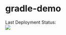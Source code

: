 # gradle-demo

Last Deployment Status:<br>
<img src="https://github.com/GulshirinBerdiyeva/
gradle-demo/workflows/GRADLE-DEMO/badge.svg?branch=main"><br>
